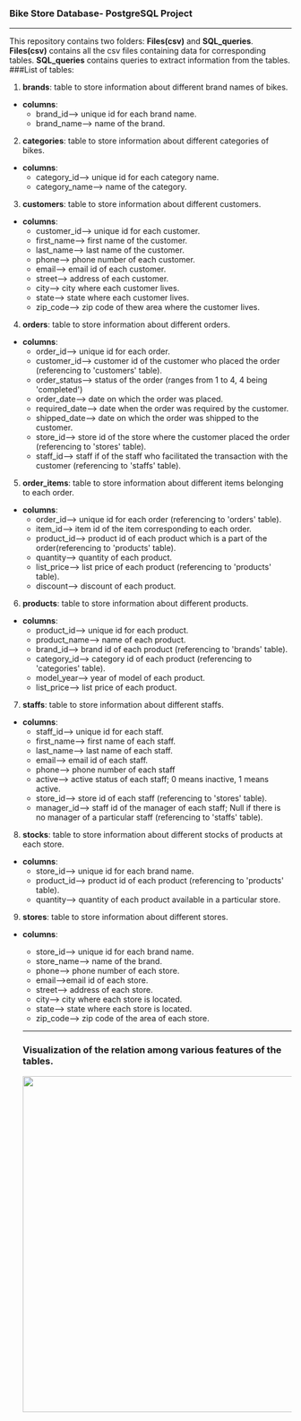 ### Bike Store Database- PostgreSQL Project
------------------------------------------------------------------------------------------------------------------------------------------------------------------------------------------
This repository contains two folders: **Files(csv)** and **SQL_queries**. **Files(csv)** contains all the csv files containing data for corresponding tables. **SQL_queries** contains queries to extract information from the tables.
###List of tables:
1. **brands**: table to store information about different brand names of bikes.   
- **columns**:
  - brand_id--> unique id for each brand name.
  - brand_name--> name of the brand.
2. **categories**: table to store information about different categories of bikes.   
- **columns**:
  - category_id--> unique id for each category name.
  - category_name--> name of the category.
3. **customers**: table to store information about different customers.   
- **columns**:
  - customer_id--> unique id for each customer.
  - first_name--> first name of the customer.
  - last_name--> last name of the customer.
  - phone--> phone number of each customer.
  - email--> email id of each customer.
  - street--> address of each customer.
  - city--> city where each customer lives.
  - state--> state where each customer lives.
  - zip_code--> zip code of thew area where the customer lives.
4. **orders**: table to store information about different orders.   
- **columns**:
  - order_id--> unique id for each order.
  - customer_id--> customer id of the customer who placed the order (referencing to 'customers' table).
  - order_status--> status of the order (ranges from 1 to 4, 4 being 'completed')
  - order_date--> date on which the order was placed.
  - required_date--> date when the order was required by the customer.
  - shipped_date--> date on which the order was shipped to the customer.
  - store_id--> store id of the store where the customer placed the order (referencing to 'stores' table).
  - staff_id--> staff if of the staff who facilitated the transaction with the customer (referencing to 'staffs' table).
5. **order_items**: table to store information about different items belonging to each order.   
- **columns**:
  - order_id--> unique id for each order (referencing to 'orders' table).
  - item_id--> item id of the item corresponding to each order.
  - product_id--> product id of each product which is a part of the order(referencing to 'products' table).
  - quantity--> quantity of each product.
  - list_price--> list price of each product (referencing to 'products' table).
  - discount--> discount of each product.
6. **products**: table to store information about different products.   
- **columns**:
  - product_id--> unique id for each product.
  - product_name--> name of each product.
  - brand_id--> brand id of each product (referencing to 'brands' table).
  - category_id--> category id of each product (referencing to 'categories' table).
  - model_year--> year of model of each product.
  - list_price--> list price of each product.
7. **staffs**: table to store information about different staffs.   
- **columns**:
  - staff_id--> unique id for each staff.
  - first_name--> first name of each staff.
  - last_name--> last name of each staff.
  - email--> email id of each staff.
  - phone--> phone number of each staff
  - active--> active status of each staff; 0 means inactive, 1 means active.
  - store_id--> store id of each staff (referencing to 'stores' table).
  - manager_id--> staff id of the manager of each staff; Null if there is no manager of a particular staff (referencing to 'staffs' table).
8. **stocks**: table to store information about different stocks of products at each store.   
- **columns**:
  - store_id--> unique id for each brand name.
  - product_id--> product id of each product (referencing to 'products' table).
  - quantity--> quantity of each product available in a particular store.
9. **stores**: table to store information about different stores.   
- **columns**:
  - store_id--> unique id for each brand name.
  - store_name--> name of the brand.
  - phone--> phone number of each store.
  - email-->email id of each store.
  - street--> address of each store.
  - city--> city where each store is located.
  - state--> state where each store is located.
  - zip_code--> zip code of the area of each store.
  - -----------------------------------------------------------------------------------------------------------------------------------------------------------------------------------
    
  ### Visualization of the relation among various features of the tables.
  <img src="https://github.com/BeatrixKiddo5/Bike-Store-DB--PostgreSQL/assets/155089663/47ec73cf-bc44-4ddb-9beb-6f831fce6b88" width="850" height="600">



